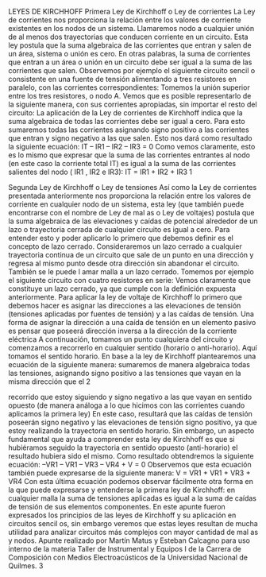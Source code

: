 LEYES DE KIRCHHOFF
Primera Ley de Kirchhoff o Ley de corrientes
La Ley de corrientes nos proporciona la relación entre los valores de corriente existentes en los
nodos de un sistema. Llamaremos nodo a cualquier unión de al menos dos trayectorias que
conducen corriente en un circuito.
Esta ley postula que la suma algebraica de las corrientes que entran y salen de un área,
sistema o unión es cero. En otras palabras, la suma de corrientes que entran a un área o
unión en un circuito debe ser igual a la suma de las corrientes que salen.
Observemos por ejemplo el siguiente circuito sencil o consistente en una fuente de tensión
alimentando a tres resistores en paralelo, con las corrientes correspondientes:
Tomemos la unión superior entre los tres resistores, o nodo A. Vemos que es posible representarlo
de la siguiente manera, con sus corrientes apropiadas, sin importar el resto del circuito:
La aplicación de la Ley de corrientes de Kirchhoff indica que la suma algebraica de todas las
corrientes debe ser igual a cero. Para esto sumaremos todas las corrientes asignando signo
positivo a las corrientes que entran y signo negativo a las que salen. Esto nos dará como resultado
la siguiente ecuación:
IT – IR1 – IR2 – IR3 = 0
Como vemos claramente, esto es lo mismo que expresar que la suma de las corrientes entrantes al
nodo (en este caso la corriente total IT) es igual a la suma de las corrientes salientes del nodo
( IR1 , IR2 e IR3):
IT = IR1 + IR2 + IR3
1

Segunda Ley de Kirchhoff o Ley de tensiones
Así como la Ley de corrientes presentada anteriormente nos proporciona la relación entre los
valores de corriente en cualquier nodo de un sistema, esta ley (que también puede encontrarse
con el nombre de Ley de mal as o Ley de voltajes) postula que la suma algebraica de las
elevaciones y caídas de potencial alrededor de un lazo o trayectoria cerrada de
cualquier circuito es igual a cero.
Para entender esto y poder aplicarlo lo primero que debemos definir es el concepto de lazo
cerrado. Consideraremos un lazo cerrado a cualquier trayectoria continua de un circuito que sale
de un punto en una dirección y regresa al mismo punto desde otra dirección sin abandonar el
circuito. También se le puede l amar malla a un lazo cerrado.
Tomemos por ejemplo el siguiente circuito con cuatro resistores en serie:
Vemos claramente que constituye un lazo cerrado, ya que cumple con la definición expuesta
anteriormente.
Para aplicar la ley de voltaje de Kirchhoff lo primero que debemos hacer es asignar las direcciones
a las elevaciones de tensión (tensiones aplicadas por fuentes de tensión) y a las caídas de tensión.
Una forma de asignar la dirección a una caída de tensión en un elemento pasivo es pensar que
poseerá dirección inversa a la dirección de la corriente eléctrica
A continuación, tomamos un punto cualquiera del circuito y comenzamos a recorrerlo en cualquier
sentido (horario o anti-horario). Aquí tomamos el sentido horario. En base a la ley de Kirchhoff
plantearemos una ecuación de la siguiente manera: sumaremos de manera algebraica todas las
tensiones, asignando signo positivo a las tensiones que vayan en la misma dirección que el
2

recorrido que estoy siguiendo y signo negativo a las que vayan en sentido opuesto (de manera
análoga a lo que hicimos con las corrientes cuando aplicamos la primera ley)
En este caso, resultará que las caídas de tensión poseerán signo negativo y las elevaciones de
tensión signo positivo, ya que estoy realizando la trayectoria en sentido horario. Sin embargo, un
aspecto fundamental que ayuda a comprender esta ley de Kirchhoff es que si hubiéramos seguido
la trayectoria en sentido opuesto (anti-horario) el resultado hubiera sido el mismo.
Como resultado obtendremos la siguiente ecuación:
–VR1 – VR1 – VR3 – VR4 + V = 0
Observemos que esta ecuación también puede expresarse de la siguiente manera:
V = VR1 + VR1 + VR3 + VR4
Con esta última ecuación podemos observar fácilmente otra forma en la que puede expresarse y
entenderse la primera ley de Kirchhoff: en cualquier malla la suma de tensiones aplicadas
es igual a la suma de caídas de tensión de sus elementos componentes.
En este apunte fueron expresados los principios de las leyes de Kirchhoff y su aplicación en
circuitos sencil os, sin embargo veremos que estas leyes resultan de mucha utilidad para analizar
circuitos más complejos con mayor cantidad de mal as y nodos.
Apunte realizado por Martín Matus y Esteban Calcagno para uso interno de la materia Taller
de Instrumental y Equipos I de la Carrera de Composición con Medios Electroacústicos de la
Universidad Nacional de Quilmes.
3

